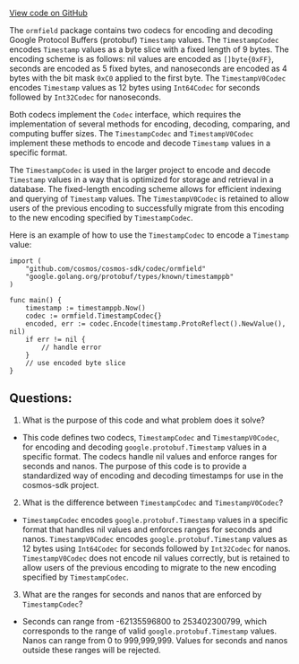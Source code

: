 [View code on GitHub](https://github.com/cosmos/cosmos-sdk.git/orm/encoding/ormfield/timestamp.go)

The `ormfield` package contains two codecs for encoding and decoding Google Protocol Buffers (protobuf) `Timestamp` values. The `TimestampCodec` encodes `Timestamp` values as a byte slice with a fixed length of 9 bytes. The encoding scheme is as follows: nil values are encoded as `[]byte{0xFF}`, seconds are encoded as 5 fixed bytes, and nanoseconds are encoded as 4 bytes with the bit mask `0xC0` applied to the first byte. The `TimestampV0Codec` encodes `Timestamp` values as 12 bytes using `Int64Codec` for seconds followed by `Int32Codec` for nanoseconds. 

Both codecs implement the `Codec` interface, which requires the implementation of several methods for encoding, decoding, comparing, and computing buffer sizes. The `TimestampCodec` and `TimestampV0Codec` implement these methods to encode and decode `Timestamp` values in a specific format. 

The `TimestampCodec` is used in the larger project to encode and decode `Timestamp` values in a way that is optimized for storage and retrieval in a database. The fixed-length encoding scheme allows for efficient indexing and querying of `Timestamp` values. The `TimestampV0Codec` is retained to allow users of the previous encoding to successfully migrate from this encoding to the new encoding specified by `TimestampCodec`. 

Here is an example of how to use the `TimestampCodec` to encode a `Timestamp` value:

```
import (
    "github.com/cosmos/cosmos-sdk/codec/ormfield"
    "google.golang.org/protobuf/types/known/timestamppb"
)

func main() {
    timestamp := timestamppb.Now()
    codec := ormfield.TimestampCodec{}
    encoded, err := codec.Encode(timestamp.ProtoReflect().NewValue(), nil)
    if err != nil {
        // handle error
    }
    // use encoded byte slice
}
```
## Questions: 
 1. What is the purpose of this code and what problem does it solve?
- This code defines two codecs, `TimestampCodec` and `TimestampV0Codec`, for encoding and decoding `google.protobuf.Timestamp` values in a specific format. The codecs handle nil values and enforce ranges for seconds and nanos. The purpose of this code is to provide a standardized way of encoding and decoding timestamps for use in the cosmos-sdk project.

2. What is the difference between `TimestampCodec` and `TimestampV0Codec`?
- `TimestampCodec` encodes `google.protobuf.Timestamp` values in a specific format that handles nil values and enforces ranges for seconds and nanos. `TimestampV0Codec` encodes `google.protobuf.Timestamp` values as 12 bytes using `Int64Codec` for seconds followed by `Int32Codec` for nanos. `TimestampV0Codec` does not encode nil values correctly, but is retained to allow users of the previous encoding to migrate to the new encoding specified by `TimestampCodec`.

3. What are the ranges for seconds and nanos that are enforced by `TimestampCodec`?
- Seconds can range from -62135596800 to 253402300799, which corresponds to the range of valid `google.protobuf.Timestamp` values. Nanos can range from 0 to 999,999,999. Values for seconds and nanos outside these ranges will be rejected.